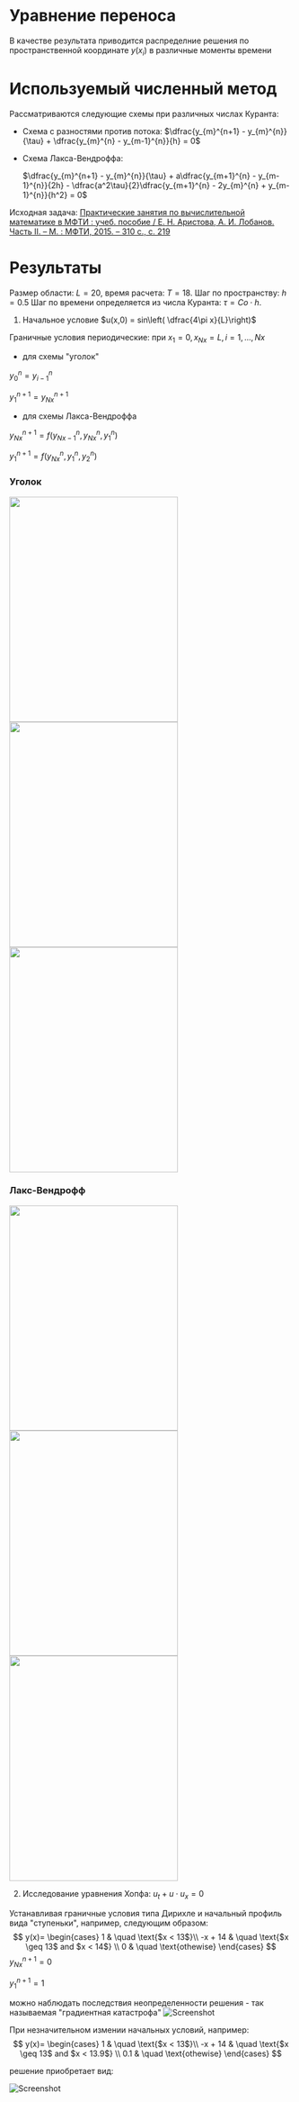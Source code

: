 # Уравнение переноса
В качестве результата приводится распределние решения по пространственной координате $y(x_i)$ в различные моменты времени
# Используемый численный метод

Рассматриваются следующие схемы при различных числах Куранта:
- Cхема с разностями против потока:
    $\dfrac{y_{m}^{n+1} - y_{m}^{n}}{\tau} + \dfrac{y_{m}^{n} - y_{m-1}^{n}}{h} = 0$
- Схема Лакса-Вендроффа:

    $\dfrac{y_{m}^{n+1} - y_{m}^{n}}{\tau} + a\dfrac{y_{m+1}^{n} - y_{m-1}^{n}}{2h} - \dfrac{a^2\tau}{2}\dfrac{y_{m+1}^{n} - 2y_{m}^{n} + y_{m-1}^{n}}{h^2} = 0$

Исходная задача:
[Практические занятия по вычислительной математике
 в МФТИ : учеб. пособие / Е. Н. Аристова, А. И. Лобанов.
 Часть II. – М. : МФТИ, 2015. – 310 с., с. 219](https://mipt.ru/upload/medialibrary/39d/aristova_en_prakticheskie_zanyatiya_po_vychislitelnoi_matematike_v_mfti_chast_ii.pdf)

# Результаты

Размер области: $L = 20$, время расчета: $T = 18$.
Шаг по пространству: $h = 0.5$
Шаг по времени определяется из числа Куранта: $\tau = Co \cdot h$.

1. Начальное условие $u(x,0) = sin\left( \dfrac{4\pi x}{L}\right)$

Граничные условия периодические: при $x_1 = 0, x_{Nx} = L, i = 1, ..., Nx$
- для схемы "уголок"

$y^n_{0} = y^n_{i-1}$ 

$y^{n+1}_{1} = y^{n+1}_{Nx}$
- для схемы Лакса-Вендроффа

$y^{n+1}_{Nx} = f(y^{n}_{Nx-1}, y^{n}_{Nx}, y^{n}_{1})$


$y^{n+1}_{1} = f(y^{n}_{Nx}, y^{n}_{1}, y^{n}_{2})$


### Уголок
<img src="pics/co_0.6_an.png"  width="300" height="400">
<img src="pics/co_1_an.png"  width="300" height="400">
<img src="pics/co_1.1_an.png"  width="300" height="400">


### Лакс-Вендрофф
<img src="pics/co_0.6.png"  width="300" height="400">
<img src="pics/co_1.png"  width="300" height="400">
<img src="pics/co_1.01.png"  width="300" height="400">


2. Исследование уравнения Хопфа: $u_t + u \cdot u_x = 0$

Устанавливая граничные условия типа Дирихле и начальный профиль вида "ступеньки", например, следующим образом:
$$
y(x)=
\begin{cases}
1 & \quad \text{$x < 13$}\\ 
-x + 14 & \quad \text{$x \geq 13$ and $x < 14$} \\
0 & \quad \text{othewise}
\end{cases}
$$
$y^{n+1}_{Nx} = 0$

$y^{n+1}_{1} = 1$

можно наблюдать последствия неопределенности решения - так называемая "градиентная катастрофа"
![Screenshot](pics/gradient.png)

При незначительном измении начальных условий, например:
$$
y(x)=
\begin{cases}
1 & \quad \text{$x < 13$}\\ 
-x + 14 & \quad \text{$x \geq 13$ and $x < 13.9$} \\
0.1 & \quad \text{othewise}
\end{cases}
$$

решение приобретает вид:


![Screenshot](pics/normal.png)
